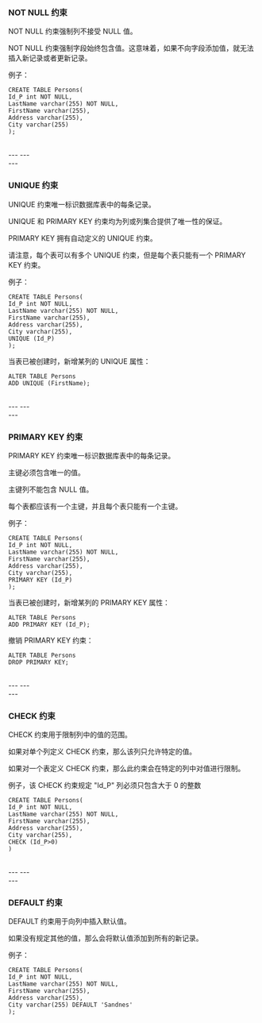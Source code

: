 ### NOT NULL 约束

NOT NULL 约束强制列不接受 NULL 值。

NOT NULL 约束强制字段始终包含值。这意味着，如果不向字段添加值，就无法插入新记录或者更新记录。

例子：
```
CREATE TABLE Persons(
Id_P int NOT NULL,
LastName varchar(255) NOT NULL,
FirstName varchar(255),
Address varchar(255),
City varchar(255)
);
```

<br>
---
---
<br>
---

### UNIQUE 约束

UNIQUE 约束唯一标识数据库表中的每条记录。

UNIQUE 和 PRIMARY KEY 约束均为列或列集合提供了唯一性的保证。

PRIMARY KEY 拥有自动定义的 UNIQUE 约束。

请注意，每个表可以有多个 UNIQUE 约束，但是每个表只能有一个 PRIMARY KEY 约束。

例子：
```
CREATE TABLE Persons(
Id_P int NOT NULL,
LastName varchar(255) NOT NULL,
FirstName varchar(255),
Address varchar(255),
City varchar(255),
UNIQUE (Id_P)
);
```

当表已被创建时，新增某列的 UNIQUE 属性：
```
ALTER TABLE Persons
ADD UNIQUE (FirstName);
```
 
<br>
---
---
<br>
---

### PRIMARY KEY 约束

PRIMARY KEY 约束唯一标识数据库表中的每条记录。

主键必须包含唯一的值。

主键列不能包含 NULL 值。

每个表都应该有一个主键，并且每个表只能有一个主键。

例子：
```
CREATE TABLE Persons(
Id_P int NOT NULL,
LastName varchar(255) NOT NULL,
FirstName varchar(255),
Address varchar(255),
City varchar(255),
PRIMARY KEY (Id_P)
);
```

当表已被创建时，新增某列的 PRIMARY KEY 属性：
```
ALTER TABLE Persons
ADD PRIMARY KEY (Id_P);
```

撤销 PRIMARY KEY 约束：
```
ALTER TABLE Persons
DROP PRIMARY KEY;
```

<br>
---
---
<br>
---

### CHECK 约束

CHECK 约束用于限制列中的值的范围。

如果对单个列定义 CHECK 约束，那么该列只允许特定的值。

如果对一个表定义 CHECK 约束，那么此约束会在特定的列中对值进行限制。

例子，该 CHECK 约束规定 "Id_P" 列必须只包含大于 0 的整数
```
CREATE TABLE Persons(
Id_P int NOT NULL,
LastName varchar(255) NOT NULL,
FirstName varchar(255),
Address varchar(255),
City varchar(255),
CHECK (Id_P>0)
)
```

<br>
---
---
<br>
---

### DEFAULT 约束

DEFAULT 约束用于向列中插入默认值。

如果没有规定其他的值，那么会将默认值添加到所有的新记录。

例子：
```
CREATE TABLE Persons(
Id_P int NOT NULL,
LastName varchar(255) NOT NULL,
FirstName varchar(255),
Address varchar(255),
City varchar(255) DEFAULT 'Sandnes'
);
```
